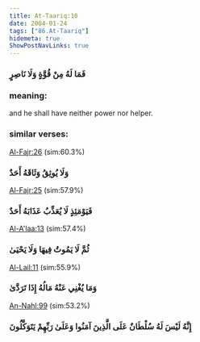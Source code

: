 ```yaml
---
title: At-Taariq:10
date: 2004-01-24
tags: ["86.At-Taariq"]
hidemeta: true 
ShowPostNavLinks: true 
---
```

### فَمَا لَهُ مِنْ قُوَّةٍ وَلَا نَاصِرٍ
### meaning: 
and he shall have neither power nor helper.
### similar verses: 

[Al-Fajr:26](/89/26) (sim:60.3%)

### وَلَا يُوثِقُ وَثَاقَهُ أَحَدٌ

[Al-Fajr:25](/89/25) (sim:57.9%)

### فَيَوْمَئِذٍ لَا يُعَذِّبُ عَذَابَهُ أَحَدٌ

[Al-A'laa:13](/87/13) (sim:57.4%)

### ثُمَّ لَا يَمُوتُ فِيهَا وَلَا يَحْيَىٰ

[Al-Lail:11](/92/11) (sim:55.9%)

### وَمَا يُغْنِي عَنْهُ مَالُهُ إِذَا تَرَدَّىٰ

[An-Nahl:99](/16/99) (sim:53.2%)

### إِنَّهُ لَيْسَ لَهُ سُلْطَانٌ عَلَى الَّذِينَ آمَنُوا وَعَلَىٰ رَبِّهِمْ يَتَوَكَّلُونَ
